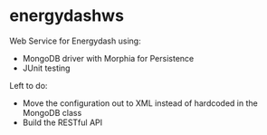 energydashws
============

Web Service for Energydash using:

* MongoDB driver with Morphia for Persistence
* JUnit testing

Left to do:

* Move the configuration out to XML instead of hardcoded in the MongoDB class
* Build the RESTful API

